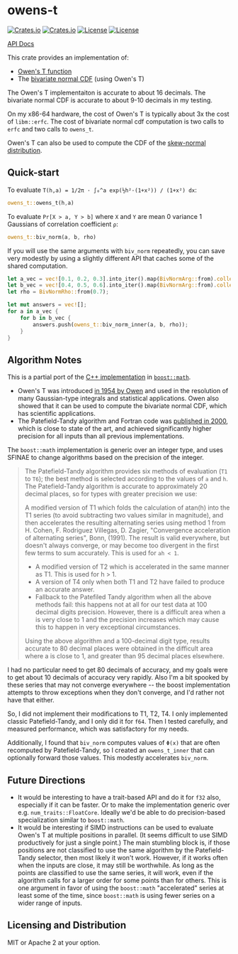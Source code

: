 owens-t
=======

[![Crates.io](https://img.shields.io/crates/v/owens-t?style=flat-square)](https://crates.io/crates/owens-t)
[![Crates.io](https://img.shields.io/crates/d/owens-t?style=flat-square)](https://crates.io/crates/owens-t)
[![License](https://img.shields.io/badge/license-Apache%202.0-blue?style=flat-square)](LICENSE-APACHE)
[![License](https://img.shields.io/badge/license-MIT-blue?style=flat-square)](LICENSE-MIT)

[API Docs](https://docs.rs/owens-t/latest)

This crate provides an implementation of:

 * [Owen's T function](https://en.wikipedia.org/wiki/Owen%27s_T_function)
 * The [bivariate normal CDF](https://en.wikipedia.org/wiki/Multivariate_normal_distribution) (using Owen's T)
 
The Owen's T implementaiton is accurate to about 16 decimals.
The bivariate normal CDF is accurate to about 9-10 decimals in my testing.

On my x86-64 hardware, the cost of Owen's T is typically about 3x the cost
of `libm::erfc`. The cost of bivariate normal cdf computation is two calls to `erfc` and two calls to `owens_t`.

Owen's T can also be used to compute the CDF of the [skew-normal distribution](https://en.wikipedia.org/wiki/Skew_normal_distribution).

Quick-start
-----------

To evaluate `T(h,a) = 1/2π · ∫₀^a exp(½h²·(1+x²)) / (1+x²) dx`:

```rust
owens_t::owens_t(h,a)
```

To evaluate `Pr[X > a, Y > b]` where `X` and `Y` are mean 0 variance 1 Gaussians of correlation coefficient `ρ`:

```rust
owens_t::biv_norm(a, b, rho)
```

If you will use the same arguments with `biv_norm` repeatedly, you can save very modestly by using a slightly different API that caches some of the shared computation.

```rust
let a_vec = vec![0.1, 0.2, 0.3].into_iter().map(BivNormArg::from).collect::<Vec<_>>();
let b_vec = vec![0.4, 0.5, 0.6].into_iter().map(BivNormArg::from).collect::<Vec<_>>();
let rho = BivNormRho::from(0.7);

let mut answers = vec![];
for a in a_vec {
    for b in b_vec {
        answers.push(owens_t::biv_norm_inner(a, b, rho));
    }
}
```

Algorithm Notes
---------------

This is a partial port of the [C++ implementation](https://live.boost.org/doc/libs/1_81_0/boost/math/special_functions/owens_t.hpp) in [`boost::math`](https://live.boost.org/doc/libs/1_81_0/libs/math/doc/html/math_toolkit/owens_t.html).

* Owen's T was introduced [in 1954 by Owen](http://projecteuclid.org/DPubS?service=UI&version=1.0&verb=Display&handle=euclid.aoms/1177728074) and used in the resolution of many Gaussian-type integrals and statistical applications. Owen also showed that it can be used to compute the bivariate normal CDF, which has scientific applications.
* The Patefield-Tandy algorithm and Fortran code was [published in 2000](https://www.jstatsoft.org/article/view/v005i05), which is close to state of the art, and achieved significantly higher precision for all inputs than all previous implementations.

The `boost::math` implementation is generic over an integer type, and uses SFINAE to change algorithms based on the precision of the integer.

> The Patefield-Tandy algorithm provides six methods of evaluation (`T1` to `T6`); the best method is selected according to the values of `a` and `h`.
> The Patefield-Tandy algorithm is accurate to approximately 20 decimal places, so for types with greater precision we use:
>
>  A modified version of T1 which folds the calculation of atan(h) into the T1 series (to avoid subtracting two values similar in magnitude), and then accelerates the resulting alternating series using method 1 from H. Cohen, F. Rodriguez Villegas, D. Zagier, "Convergence acceleration of alternating series", Bonn, (1991). The result is valid everywhere, but doesn't always converge, or may become too divergent in the first few terms to sum accurately. This is used for `ah < 1`.
> * A modified version of T2 which is accelerated in the same manner as T1. This is used for h > 1.
> * A version of T4 only when both T1 and T2 have failed to produce an accurate answer.
> * Fallback to the Patefiled Tandy algorithm when all the above methods fail: this happens not at all for our test data at 100 decimal digits precision. However, there is a difficult area when a is very close to 1 and the precision increases which may cause this to happen in very exceptional circumstances.
>
> Using the above algorithm and a 100-decimal digit type, results accurate to 80 decimal places were obtained in the difficult area where a is close to 1, and greater than 95 decimal places elsewhere.

I had no particular need to get 80 decimals of accuracy, and my goals were to get about 10 decimals of accuracy very rapidly. Also I'm a bit spooked by these series that may not converge everywhere -- the boost implementation attempts to throw exceptions when they don't converge, and I'd rather not have that either.

So, I did not implement their modifications to T1, T2, T4. I only implemented classic Patefield-Tandy, and I only did it for `f64`. Then I tested carefully, and measured performance, which was satisfactory for my needs.

Additionally, I found that `biv_norm` computes values of `Φ(x)` that are often recomputed by Patefield-Tandy, so I created an `owens_t_inner` that can optionally forward those values. This modestly accelerates `biv_norm`.

Future Directions
-----------------

* It would be interesting to have a trait-based API and do it for `f32` also, especially if it can be faster. Or to make the implementation generic over e.g. `num_traits::FloatCore`. Ideally we'd be able to do precision-based specialization similar to `boost::math`.
* It would be interesting if SIMD instructions can be used to evaluate Owen's T at multiple positions in parallel. (It seems difficult to use SIMD productively for just a single point.) The main stumbling block is, if those positions are not classified to use the same algorithm by the Patefield-Tandy selector, then most likely it won't work. However, if it works often when the inputs are close, it may still be worthwhile. As long as the points are classified to use the same series, it will work, even if the algorithm calls for a larger order for some points than for others. This is one argument in favor of using the `boost::math` "accelerated" series at least some of the time, since `boost::math` is using fewer series on a wider range of inputs.

Licensing and Distribution
--------------------------

MIT or Apache 2 at your option.
